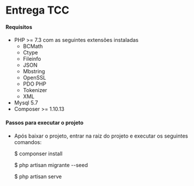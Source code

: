 # Entrega TCC
#### Requisitos
- PHP >= 7.3 com as seguintes extensões instaladas
  - BCMath
  - Ctype
  - Fileinfo
  - JSON
  - Mbstring
  - OpenSSL
  - PDO PHP
  - Tokenizer
  - XML
- Mysql 5.7
- Composer >= 1.10.13

#### Passos para executar o projeto
- Após baixar o projeto, entrar na raiz do projeto e executar os seguintes comandos:
    
    $ componser install
    
    $ php artisan migrante --seed
    
    $ php artisan serve
    
